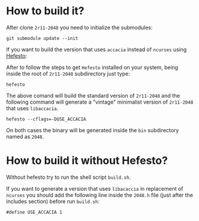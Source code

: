 # How to build it?

After clone ``2r11-2048`` you need to initialize the submodules:

``git submodule update --init``

If you want to build the version that uses ``accacia`` instead of ``ncurses`` using [Hefesto](https://github.com/rafael-santiago/hefesto.git):

After to follow the steps to get ``Hefesto`` installed on your system, being inside the root of ``2r11-2048`` subdirectory just type:

``hefesto``

The above comand will build the standard version of ``2r11-2048`` and the following command will generate a "vintage"
minimalist version of ``2r11-2048`` that uses ``libaccacia``.

``hefesto --cflags=-DUSE_ACCACIA``

On both cases the binary will be generated inside the ``bin`` subdirectory named as ``2048``.

# How to build it without Hefesto?

Without hefesto try to run the shell script ``build.sh``.

If you want to generate a version that uses ``libacaccia`` in replacement of ``ncurses`` you should add the following
line inside the ``2048.h`` file (just after the includes section) before run ``build.sh``:

``#define USE_ACCACIA 1``
